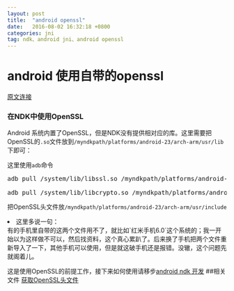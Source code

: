 ```yaml
---
layout: post
title:  "android openssl"
date:   2016-08-02 16:32:18 +0800
categories: jni
tag: ndk、android jni、android openssl
---
```

# android 使用自带的openssl
[原文连接][1]

### 在NDK中使用OpenSSL
Android 系统内置了OpenSSL，但是NDK没有提供相对应的库。这里需要把OpenSSL的<code>.so</code>文件放到`/myndkpath/platforms/android-23/arch-arm/usr/lib`下即可：

这里使用`adb`命令
<pre >
adb pull /system/lib/libssl.so /myndkpath/platforms/android-23/arch-arm/usr/lib<br />
adb pull /system/lib/libcrypto.so /myndkpath/platforms/android-23/arch-arm/usr/lib
</pre>
把OpenSSL头文件放`/myndkpath/platforms/android-23/arch-arm/usr/include`
<li>这里多说一句：</li>
有的手机里自带的这两个文件用不了，就比如`红米手机6.0`这个系统的；我一开始以为这样做不可以，然后找资料，这个真心累趴了。后来换了手机把两个文件重新导入了一下，其他手机可以使用，但是就这破手机还是报错。没辙，这个问题先就阁着儿。

这是使用OpenSSL的前提工作，接下来如何使用请移步[android ndk 开发][4]
##相关文件
[获取OpenSSL头文件][3]




















[1]:https://dangfan.me/zh-Hans/posts/android-ndk-openssl
[2]:https://github.com/xiaoxiaoying/Directory-Collect/android/decrypt_wechat_database.md
[3]:https://github.com/guardianproject/openssl-android/tree/master/include/openssl
[4]:{{'/jni/2016/08/02/ANDROID_JNI'}}
